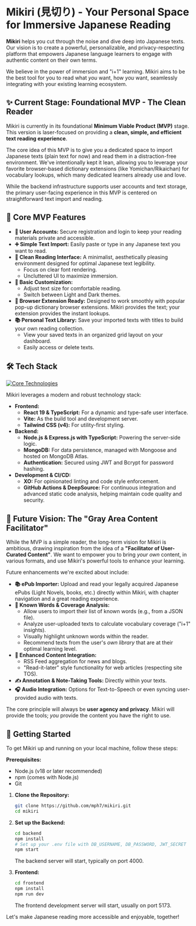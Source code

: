 # Mikiri (見切り) - Your Personal Space for Immersive Japanese Reading 

**Mikiri** helps you cut through the noise and dive deep into Japanese texts. Our vision is to create a powerful, personalizable, and privacy-respecting platform that empowers Japanese language learners to engage with authentic content on their own terms.

We believe in the power of immersion and "i+1" learning. Mikiri aims to be the best tool for you to read what *you* want, how *you* want, seamlessly integrating with your existing learning ecosystem.

## ✨ Current Stage: Foundational MVP - The Clean Reader

Mikiri is currently in its foundational **Minimum Viable Product (MVP)** stage. This version is laser-focused on providing a **clean, simple, and efficient text reading experience**.

The core idea of this MVP is to give you a dedicated space to import Japanese texts (plain text for now) and read them in a distraction-free environment. We've intentionally kept it lean, allowing you to leverage your favorite browser-based dictionary extensions (like Yomichan/Rikaichan) for vocabulary lookups, which many dedicated learners already use and love.

While the backend infrastructure supports user accounts and text storage, the primary user-facing experience in this MVP is centered on straightforward text import and reading.

## 🚀 Core MVP Features

* **👤 User Accounts:** Secure registration and login to keep your reading materials private and accessible.
* **➕ Simple Text Import:** Easily paste or type in any Japanese text you want to read.
* **📖 Clean Reading Interface:** A minimalist, aesthetically pleasing environment designed for optimal Japanese text legibility.
    * Focus on clear font rendering.
    * Uncluttered UI to maximize immersion.
* **🎨 Basic Customization:**
    * Adjust text size for comfortable reading.
    * Switch between Light and Dark themes.
* **🧩 Browser Extension Ready:** Designed to work smoothly with popular pop-up dictionary browser extensions. Mikiri provides the text; your extension provides the instant lookups.
* **📚 Personal Text Library:** Save your imported texts with titles to build your own reading collection.
    * View your saved texts in an organized grid layout on your dashboard.
    * Easily access or delete texts.

## 🛠️ Tech Stack

[![Core Technologies](https://skillicons.dev/icons?i=react,ts,nodejs,tailwind,vite,mongodb,express)](https://skillicons.dev)

Mikiri leverages a modern and robust technology stack:

* **Frontend:**
    * **React 19 & TypeScript:** For a dynamic and type-safe user interface.
    * **Vite:** As the build tool and development server.
    * **Tailwind CSS (v4):** For utility-first styling.
* **Backend:**
    * **Node.js & Express.js with TypeScript:** Powering the server-side logic.
    * **MongoDB:** For data persistence, managed with Mongoose and hosted on MongoDB Atlas.
    * **Authentication:** Secured using JWT and Bcrypt for password hashing.
* **Development & CI/CD:**
    * **XO:** For opinionated linting and code style enforcement.
    * **GitHub Actions & DeepSource:** For continuous integration and advanced static code analysis, helping maintain code quality and security.

## 🔮 Future Vision: The "Gray Area Content Facilitator"

While the MVP is a simple reader, the long-term vision for Mikiri is ambitious, drawing inspiration from the idea of a **"Facilitator of User-Curated Content"**. We want to empower you to bring *your own* content, in various formats, and use Mikiri's powerful tools to enhance your learning.

Future enhancements we're excited about include:

* **📚 ePub Importer:** Upload and read your legally acquired Japanese ePubs (Light Novels, books, etc.) directly within Mikiri, with chapter navigation and a great reading experience.
* **🧠 Known Words & Coverage Analysis:**
    * Allow users to import their list of known words (e.g., from a JSON file).
    * Analyze user-uploaded texts to calculate vocabulary coverage ("i+1" insights).
    * Visually highlight unknown words within the reader.
    * Recommend texts from the user's *own library* that are at their optimal learning level.
* **🔗 Enhanced Content Integration:**
    * RSS Feed aggregation for news and blogs.
    * "Read-it-later" style functionality for web articles (respecting site TOS).
* **✍️ Annotation & Note-Taking Tools:** Directly within your texts.
* **🎧 Audio Integration:** Options for Text-to-Speech or even syncing user-provided audio with texts.

The core principle will always be **user agency and privacy**. Mikiri will provide the tools; *you* provide the content you have the right to use.

## 🏁 Getting Started

To get Mikiri up and running on your local machine, follow these steps:

**Prerequisites:**
*   Node.js (v18 or later recommended)
*   npm (comes with Node.js)
*   Git

1.  **Clone the Repository:**
    ```bash
    git clone https://github.com/mph7/mikiri.git
    cd mikiri
    ```

2.  **Set up the Backend:**
    ```bash
    cd backend
    npm install
    # Set up your .env file with DB_USERNAME, DB_PASSWORD, JWT_SECRET
    npm start
    ```
    The backend server will start, typically on port 4000.

2.  **Frontend:**
    ```bash
    cd frontend
    npm install
    npm run dev
    ```
    The frontend development server will start, usually on port 5173.


Let's make Japanese reading more accessible and enjoyable, together!
